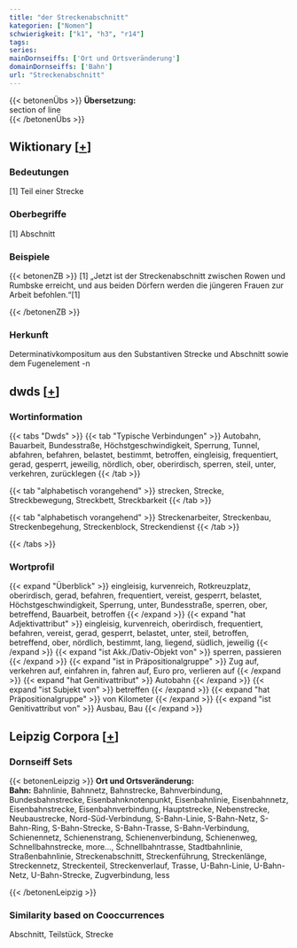 ```yaml
---
title: "der Streckenabschnitt"
kategorien: ["Nomen"]
schwierigkeit: ["k1", "h3", "r14"]
tags:
series:
mainDornseiffs: ['Ort und Ortsveränderung']
domainDornseiffs: ['Bahn']
url: "Streckenabschnitt"
---
```


{{< betonenÜbs >}}
**Übersetzung:**  
section of line  
{{< /betonenÜbs >}}

## Wiktionary [[+](https://de.wiktionary.org/wiki/Streckenabschnitt)]

### Bedeutungen
[1] Teil einer Strecke  

### Oberbegriffe
[1] Abschnitt  

### Beispiele
{{< betonenZB >}}
[1] „Jetzt ist der Streckenabschnitt zwischen Rowen und Rumbske erreicht, und aus beiden Dörfern werden die jüngeren Frauen zur Arbeit befohlen.“[1]  

{{< /betonenZB >}}
### Herkunft
Determinativkompositum aus den Substantiven Strecke und Abschnitt sowie dem Fugenelement -n  



## dwds [[+](https://www.dwds.de/wb/Streckenabschnitt)]

### Wortinformation
{{< tabs "Dwds" >}}
{{< tab "Typische Verbindungen" >}}
Autobahn, Bauarbeit, Bundesstraße, Höchstgeschwindigkeit, Sperrung, Tunnel, abfahren, befahren, belastet, bestimmt, betroffen, eingleisig, frequentiert, gerad, gesperrt, jeweilig, nördlich, ober, oberirdisch, sperren, steil, unter, verkehren, zurücklegen
{{< /tab >}}

{{< tab "alphabetisch vorangehend" >}}
strecken, Strecke, Streckbewegung, Streckbett, Streckbarkeit
{{< /tab >}}

{{< tab "alphabetisch vorangehend" >}}
Streckenarbeiter, Streckenbau, Streckenbegehung, Streckenblock, Streckendienst
{{< /tab >}}

{{< /tabs >}}

### Wortprofil
{{< expand "Überblick" >}} eingleisig, kurvenreich, Rotkreuzplatz, oberirdisch, gerad, befahren, frequentiert, vereist, gesperrt, belastet, Höchstgeschwindigkeit, Sperrung, unter, Bundesstraße, sperren, ober, betreffend, Bauarbeit, betroffen {{< /expand >}}
{{< expand "hat Adjektivattribut" >}} eingleisig, kurvenreich, oberirdisch, frequentiert, befahren, vereist, gerad, gesperrt, belastet, unter, steil, betroffen, betreffend, ober, nördlich, bestimmt, lang, liegend, südlich, jeweilig {{< /expand >}}
{{< expand "ist Akk./Dativ-Objekt von" >}} sperren, passieren {{< /expand >}}
{{< expand "ist in Präpositionalgruppe" >}} Zug auf, verkehren auf, einfahren in, fahren auf, Euro pro, verlieren auf {{< /expand >}}
{{< expand "hat Genitivattribut" >}} Autobahn {{< /expand >}}
{{< expand "ist Subjekt von" >}} betreffen {{< /expand >}}
{{< expand "hat Präpositionalgruppe" >}} von Kilometer {{< /expand >}}
{{< expand "ist Genitivattribut von" >}} Ausbau, Bau {{< /expand >}}

## Leipzig Corpora [[+](https://corpora.uni-leipzig.de/en/res?word=Streckenabschnitt&corpusId=deu_newscrawl-public_2018)]

### Dornseiff Sets
{{< betonenLeipzig >}}
**Ort und Ortsveränderung:**  
**Bahn:** Bahnlinie, Bahnnetz, Bahnstrecke, Bahnverbindung, Bundesbahnstrecke, Eisenbahnknotenpunkt, Eisenbahnlinie, Eisenbahnnetz, Eisenbahnstrecke, Eisenbahnverbindung, Hauptstrecke, Nebenstrecke, Neubaustrecke, Nord-Süd-Verbindung, S-Bahn-Linie, S-Bahn-Netz, S-Bahn-Ring, S-Bahn-Strecke, S-Bahn-Trasse, S-Bahn-Verbindung, Schienennetz, Schienenstrang, Schienenverbindung, Schienenweg, Schnellbahnstrecke, more..., Schnellbahntrasse, Stadtbahnlinie, Straßenbahnlinie, Streckenabschnitt, Streckenführung, Streckenlänge, Streckennetz, Streckenteil, Streckenverlauf, Trasse, U-Bahn-Linie, U-Bahn-Netz, U-Bahn-Strecke, Zugverbindung, less  

{{< /betonenLeipzig >}}

### Similarity based on Cooccurrences
Abschnitt, Teilstück, Strecke

